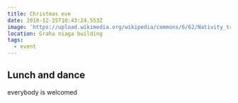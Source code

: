```yaml
---
title: Christmas eve
date: 2018-12-25T10:43:24.553Z
image: 'https://upload.wikimedia.org/wikipedia/commons/6/62/Nativity_tree2011.jpg'
location: Graha niaga building
tags:
  - event
---
```

## Lunch and dance

everybody is welcomed
